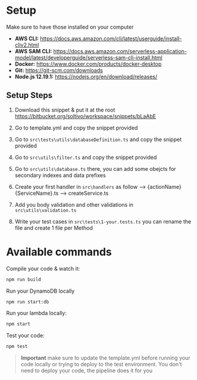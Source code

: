 # Setup

Make sure to have those installed on your computer
- **AWS CLI:** https://docs.aws.amazon.com/cli/latest/userguide/install-cliv2.html
- **AWS SAM CLI:** https://docs.aws.amazon.com/serverless-application-model/latest/developerguide/serverless-sam-cli-install.html
- **Docker:** https://www.docker.com/products/docker-desktop
- **Git:** https://git-scm.com/downloads
- **Node.js 12.19.1:** https://nodejs.org/en/download/releases/

## Setup Steps

1. Download this snippet & put it at the root https://bitbucket.org/soltivo/workspace/snippets/bLaAbE

2. Go to template.yml and copy the snippet provided

1. Go to `src\tests\utils\databaseDefinition.ts` and copy the snippet provided

2. Go to `src\utils\filter.ts` and copy the snippet provided

3. Go to  `src\utils\database.ts` there, you can add some obejcts for secondary indexes and data prefixes

4. Create your first handler in `src\handlers` as follow --> {actionName}{ServiceName}.ts --> createService.ts

5. Add you body validation and other validations in `src\utils\validation.ts`

6. Write your test cases in `src\tests\1-your.tests.ts` you can rename the file and create 1 file per Method


# Available commands

Compile your code & watch it:
```bash
npm run build
```

Run your DynamoDB locally
```bash
npm run start:db
```

Run your lambda locally:
```bash
npm start
```

Test your code:
```bash
npm test
```


> **Important** make sure to update the template.yml before running your code locally or trying to deploy to the test environment.
> You don't need to deploy your code, the pipeline does it for you


